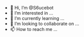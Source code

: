 - 👋 Hi, I’m @S6ucebot
- 👀 I’m interested in ...
- 🌱 I’m currently learning ...
- 💞️ I’m looking to collaborate on ...
- 📫 How to reach me ...

<!---
S6ucebot/S6ucebot is a ✨ special ✨ repository because its `README.md` (this file) appears on your GitHub profile.
You can click the Preview link to take a look at your changes.
--->
